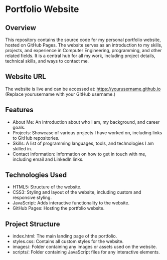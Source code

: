 # Portfolio Website
## Overview
This repository contains the source code for my personal portfolio website, hosted on GitHub Pages. The website serves as an introduction to my skills, projects, and experience in Computer Engineering, programming, and other related fields. It is a central hub for all my work, including project details, technical skills, and ways to contact me.

## Website URL
The website is live and can be accessed at: https://yourusername.github.io
(Replace yourusername with your GitHub username.)

## Features
- About Me: An introduction about who I am, my background, and career goals.
- Projects: Showcase of various projects I have worked on, including links to GitHub repositories.
- Skills: A list of programming languages, tools, and technologies I am skilled in.
- Contact Information: Information on how to get in touch with me, including email and LinkedIn links.
## Technologies Used
- HTML5: Structure of the website.
- CSS3: Styling and layout of the website, including custom and responsive styling.
- JavaScript: Adds interactive functionality to the website.
- GitHub Pages: Hosting the portfolio website.
## Project Structure
- index.html: The main landing page of the portfolio.
- styles.css: Contains all custom styles for the website.
- images/: Folder containing any images or assets used on the website.
- scripts/: Folder containing JavaScript files for any interactive elements.
